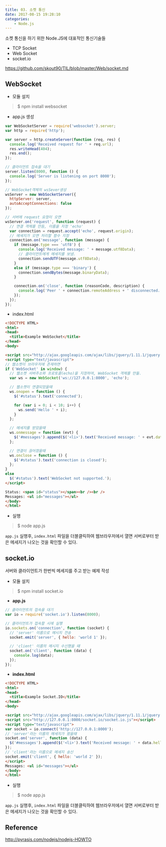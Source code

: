 ```yaml
---
title: 03. 소켓 통신
date: 2017-08-15 19:28:10
categories:
    - Node.js
---
```

소켓 통신을 하기 위한 Node.JS에 대표적인 통신기술들

- TCP Socket
- Web Socket
- socket.io

https://github.com/skout90/TIL/blob/master/Web/socket.md

## WebSocket

- 모듈 설치

> $ npm install websocket

- app.js 생성

````javascript
var WebSocketServer = require('websocket').server;
var http = require('http');

var server = http.createServer(function (req, res) {
  console.log('Received request for ' + req.url);
  res.writeHead(404);
  res.end();
});

// 클라이언트 접속을 대기
server.listen(8000, function () { 
  console.log('Server is listening on port 8000');
});

// WebSocket객체의 wsSever생성
wsServer = new WebSocketServer({
  httpServer: server,
  autoAcceptConnections: false
});

// 서버에 request 요청이 오면
wsServer.on('request', function (request) {
  // 연결 객체를 만듬, 이름을 지정 'echo'
  var connection = request.accept('echo', request.origin); 
  // 메세지가 오면 처리할 함수 지정
  connection.on('message', function (message) {
    if (message.type === 'utf8') {
      console.log('Received message: ' + message.utf8Data);
      // 클라이언트에게 메세지를 보냄.
      connection.sendUTF(message.utf8Data);
    }
    else if (message.type === 'binary') {
      connection.sendBytes(message.binaryData);
    }

    connection.on('close', function (reasonCode, description) {
      console.log('Peer ' + connection.remoteAddress + ' disconnected.');
    });
  });
});
````

- index.html

````html
<!DOCTYPE HTML>
<html>
<head>
  <title>Example WebSocket</title>
</head>
<body>

<script src="http://ajax.googleapis.com/ajax/libs/jquery/1.11.1/jquery.min.js"></script>
<script type="text/javascript">
// 웹소켓이 브라우저에 존재하면
if ('WebSocket' in window) {
  // 웹소켓 서버주소와 프로토콜(echo)을 지정하여, WebSocket 객체를 만듦.
  var ws = new WebSocket('ws://127.0.0.1:8000', 'echo');

  // 웹소켓이 연결되었을때
  ws.onopen = function () {
    $('#status').text('connected');

    for (var i = 0; i < 10; i++) {
      ws.send('Hello ' + i);
    }
  };

  // 메세지를 받았을때
  ws.onmessage = function (evt) {
    $('#messages').append($('<li>').text('Received message: ' + evt.data));
  };

  // 연결이 끊어졌을때
  ws.onclose = function () {
    $('#status').text('connection is closed');
  };
}
else
  $('#status').text('WebSocket not supported.');
</script>

Status: <span id="status"></span><br /><br />
Messages: <ul id="messages"></ul>
</body>
</html>
````

- 실행

> $ node app.js

`app.js` 실행후, `index.html` 파일을  더블클릭하여 웹브라우저에서 열면 서버로부터 받은 메세지가 나오는 것을 확인할 수 있다.

## socket.io

서버와 클라이언트가 한번씩 메세지를 주고 받는 예제 작성

- 모듈 설치

> $ npm install socket.io

- **app.js**

````javascript
// 클라이언트의 접속을 대기
var io = require('socket.io').listen(8000);

// 클라이언트가 접속할 시에 실행
io.sockets.on('connection', function (socket) {
  // 'server' 이름으로 메시지 전송
  socket.emit('server', { hello: 'world 1' });

  // 'client' 이름의 메시지 수신했을 때
  socket.on('client', function (data) {
    console.log(data);
  });
});
````

- **index.html**

````html
<!DOCTYPE HTML>
<html>
<head>
  <title>Example Socket.IO</title>
</head>
<body>

<script src="http://ajax.googleapis.com/ajax/libs/jquery/1.11.1/jquery.min.js"></script>
<script src="http://127.0.0.1:8000/socket.io/socket.io.js"></script>
<script type="text/javascript">
var socket = io.connect('http://127.0.0.1:8000');
// 'server'라는 이름의 메세지가 왔을때 
socket.on('server', function (data) {
  $('#messages').append($('<li>').text('Received message: ' + data.hello));
});
// 'client'라는 이름으로 메세지 송신
socket.emit('client', { hello: 'world 2' });
</script>
Messages: <ul id="messages"></ul>
</body>
</html>
````

- 실행

> $ node app.js

`app.js` 실행후, `index.html` 파일을  더블클릭하여 웹브라우저에서 열면 서버로부터 받은 메세지가 나오는 것을 확인할 수 있다.



## Reference

http://pyrasis.com/nodejs/nodejs-HOWTO

